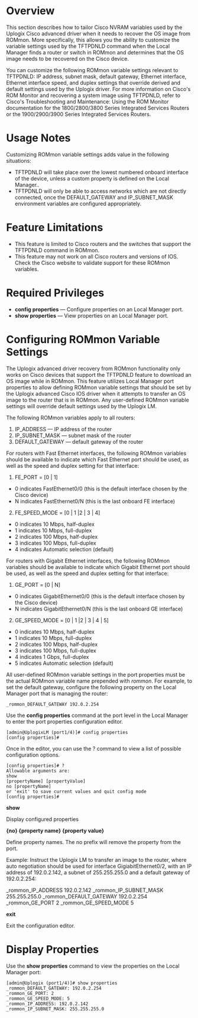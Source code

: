 # Overview

This section describes how to tailor Cisco NVRAM variables used by the Uplogix Cisco advanced driver when it needs to recover the OS image from ROMmon. More specifically, this allows you the ability to customize the variable settings used by the TFTPDNLD command when the Local Manager finds a router or switch in ROMmon and determines that the OS image needs to be recovered on the Cisco device.

You can customize the following ROMmon variable settings relevant to TFTPDNLD: IP address, subnet mask, default gateway, Ethernet interface, Ethernet interface speed, and duplex settings that override derived and default settings used by the Uplogix driver. For more information on Cisco's ROM Monitor and recovering a system image using TFTPDNLD, refer to Cisco's Troubleshooting and Maintenance: Using the ROM Monitor documentation for the 1800/2800/3800 Series Integrated Services Routers or the 1900/2900/3900 Series Integrated Services Routers.

# Usage Notes

Customizing ROMmon variable settings adds value in the following situations:

* TFTPDNLD will take place over the lowest numbered onboard interface of the device, unless a custom property is defined on the Local Manager..
* TFTPDNLD will only be able to access networks which are not directly connected, once the DEFAULT_GATEWAY and IP_SUBNET_MASK environment variables are configured appropriately.

# Feature Limitations

* This feature is limited to Cisco routers and the switches that support the TFTPDNLD command in ROMmon.
* This feature may not work on all Cisco routers and versions of IOS. Check the Cisco website to validate support for these ROMmon variables.

# Required Privileges

* **config properties** — Configure properties on an Local Manager port.
* **show properties** — View properties on an Local Manager port.

# Configuring ROMmon Variable Settings

The Uplogix advanced driver recovery from ROMmon functionality only works on Cisco devices that support the TFTPDNLD feature to download an OS image while in ROMmon. This feature utilizes Local Manager port properties to allow defining ROMmon variable settings that should be set by the Uplogix advanced Cisco IOS driver when it attempts to transfer an OS image to the router that is in ROMmon. Any user-defined ROMmon variable settings will override default settings used by the Uplogix LM.

The following ROMmon variables apply to all routers:

 1. IP_ADDRESS — IP address of the router
 2. IP_SUBNET_MASK — subnet mask of the router
 3. DEFAULT_GATEWAY — default gateway of the router

For routers with Fast Ethernet interfaces, the following ROMmon variables should be available to indicate which Fast Ethernet port should be used, as well as the speed and duplex setting for that interface:

1. FE_PORT = [0 | 1]
 - 0 indicates FastEthernet0/0 (this is the default interface chosen by the Cisco device)
 - N indicates FastEthernet0/N (this is the last onboard FE interface)

2. FE_SPEED_MODE = [0 | 1 |2 | 3 | 4]
- 0 indicates 10 Mbps, half-duplex
- 1 indicates 10 Mbps, full-duplex
 - 2 indicates 100 Mbps, half-duplex
 - 3 indicates 100 Mbps, full-duplex
 - 4 indicates Automatic selection (default)

For routers with Gigabit Ethernet interfaces, the following ROMmon variables should be available to indicate which Gigabit Ethernet port should be used, as well as the speed and duplex setting for that interface:

1. GE_PORT = [0 | N]
- 0 indicates GigabitEthernet0/0 (this is the default interface chosen by the Cisco device)
- N indicates GigabitEthernet0/N (this is the last onboard GE interface)


2. GE_SPEED_MODE = [0 | 1 |2 | 3 | 4 | 5]
- 0 indicates 10 Mbps, half-duplex
- 1 indicates 10 Mbps, full-duplex
- 2 indicates 100 Mbps, half-duplex
 - 3 indicates 100 Mbps, full-duplex
 - 4 indicates 1 Gbps, full-duplex
 - 5 indicates Automatic selection (default)
 
All user-defined ROMmon variable settings in the port properties must be the actual ROMmon variable name prepended with _rommon_. For example, to set the default gateway, configure the following property on the Local Manager port that is managing the router:

```
_rommon_DEFAULT_GATEWAY 192.0.2.254
```

Use the **config properties** command at the port level in the Local Manager to enter the port properties configuration editor.

```
[admin@UplogixLM (port1/4)]# config properties
[config properties]#
```

Once in the editor, you can use the ? command to view a list of possible configuration options.

```
[config properties]# ?
Allowable arguments are:
show
[propertyName] [propertyValue]
no [propertyName]
or 'exit' to save current values and quit config mode
[config properties]#
```
**show**

Display configured properties

**{no} {property name} {property value}**

Define property names. The no prefix will remove the property from the port.

Example: Instruct the Uplogix LM to transfer an image to the router, where auto negotiation should be used for interface GigiabitEthernet0/2, with an IP address of 192.0.2.142, a subnet of 255.255.255.0 and a default gateway of 192.0.2.254:

_rommon_IP_ADDRESS 192.0.2.142
_rommon_IP_SUBNET_MASK 255.255.255.0
_rommon_DEFAULT_GATEWAY 192.0.2.254
_rommon_GE_PORT 2
_rommon_GE_SPEED_MODE 5

**exit**

Exit the configuration editor.

# Display Properties

Use the **show properties** command to view the properties on the Local Manager port:

```
[admin@Uplogix (port1/4)]# show properties
_rommon_DEFAULT_GATEWAY: 192.0.2.254
_rommon_GE_PORT: 2
_rommon_GE_SPEED_MODE: 5
_rommon_IP_ADDRESS: 192.0.2.142
_rommon_IP_SUBNET_MASK: 255.255.255.0
```